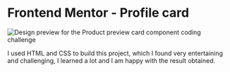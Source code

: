 # Frontend Mentor - Profile card


![Design preview for the Product preview card component coding challenge](./design/desktop-preview.jpg)



I used HTML and CSS to build this project, which I found very entertaining and challenging, I learned a lot and I am happy with the result obtained.
